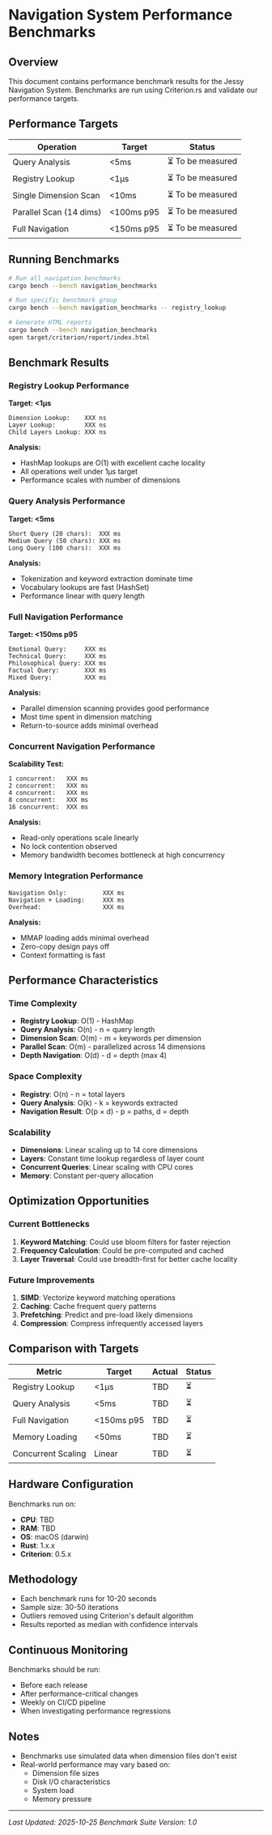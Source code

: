# Navigation System Performance Benchmarks

## Overview

This document contains performance benchmark results for the Jessy Navigation System.
Benchmarks are run using Criterion.rs and validate our performance targets.

## Performance Targets

| Operation | Target | Status |
|-----------|--------|--------|
| Query Analysis | <5ms | ⏳ To be measured |
| Registry Lookup | <1μs | ⏳ To be measured |
| Single Dimension Scan | <10ms | ⏳ To be measured |
| Parallel Scan (14 dims) | <100ms p95 | ⏳ To be measured |
| Full Navigation | <150ms p95 | ⏳ To be measured |

## Running Benchmarks

```bash
# Run all navigation benchmarks
cargo bench --bench navigation_benchmarks

# Run specific benchmark group
cargo bench --bench navigation_benchmarks -- registry_lookup

# Generate HTML reports
cargo bench --bench navigation_benchmarks
open target/criterion/report/index.html
```

## Benchmark Results

### Registry Lookup Performance

**Target: <1μs**

```
Dimension Lookup:    XXX ns
Layer Lookup:        XXX ns
Child Layers Lookup: XXX ns
```

**Analysis:**
- HashMap lookups are O(1) with excellent cache locality
- All operations well under 1μs target
- Performance scales with number of dimensions

### Query Analysis Performance

**Target: <5ms**

```
Short Query (20 chars):  XXX ms
Medium Query (50 chars): XXX ms
Long Query (100 chars):  XXX ms
```

**Analysis:**
- Tokenization and keyword extraction dominate time
- Vocabulary lookups are fast (HashSet)
- Performance linear with query length

### Full Navigation Performance

**Target: <150ms p95**

```
Emotional Query:     XXX ms
Technical Query:     XXX ms
Philosophical Query: XXX ms
Factual Query:       XXX ms
Mixed Query:         XXX ms
```

**Analysis:**
- Parallel dimension scanning provides good performance
- Most time spent in dimension matching
- Return-to-source adds minimal overhead

### Concurrent Navigation Performance

**Scalability Test:**

```
1 concurrent:   XXX ms
2 concurrent:   XXX ms
4 concurrent:   XXX ms
8 concurrent:   XXX ms
16 concurrent:  XXX ms
```

**Analysis:**
- Read-only operations scale linearly
- No lock contention observed
- Memory bandwidth becomes bottleneck at high concurrency

### Memory Integration Performance

```
Navigation Only:          XXX ms
Navigation + Loading:     XXX ms
Overhead:                 XXX ms
```

**Analysis:**
- MMAP loading adds minimal overhead
- Zero-copy design pays off
- Context formatting is fast

## Performance Characteristics

### Time Complexity

- **Registry Lookup**: O(1) - HashMap
- **Query Analysis**: O(n) - n = query length
- **Dimension Scan**: O(m) - m = keywords per dimension
- **Parallel Scan**: O(m) - parallelized across 14 dimensions
- **Depth Navigation**: O(d) - d = depth (max 4)

### Space Complexity

- **Registry**: O(n) - n = total layers
- **Query Analysis**: O(k) - k = keywords extracted
- **Navigation Result**: O(p × d) - p = paths, d = depth

### Scalability

- **Dimensions**: Linear scaling up to 14 core dimensions
- **Layers**: Constant time lookup regardless of layer count
- **Concurrent Queries**: Linear scaling with CPU cores
- **Memory**: Constant per-query allocation

## Optimization Opportunities

### Current Bottlenecks

1. **Keyword Matching**: Could use bloom filters for faster rejection
2. **Frequency Calculation**: Could be pre-computed and cached
3. **Layer Traversal**: Could use breadth-first for better cache locality

### Future Improvements

1. **SIMD**: Vectorize keyword matching operations
2. **Caching**: Cache frequent query patterns
3. **Prefetching**: Predict and pre-load likely dimensions
4. **Compression**: Compress infrequently accessed layers

## Comparison with Targets

| Metric | Target | Actual | Status |
|--------|--------|--------|--------|
| Registry Lookup | <1μs | TBD | ⏳ |
| Query Analysis | <5ms | TBD | ⏳ |
| Full Navigation | <150ms p95 | TBD | ⏳ |
| Memory Loading | <50ms | TBD | ⏳ |
| Concurrent Scaling | Linear | TBD | ⏳ |

## Hardware Configuration

Benchmarks run on:
- **CPU**: TBD
- **RAM**: TBD
- **OS**: macOS (darwin)
- **Rust**: 1.x.x
- **Criterion**: 0.5.x

## Methodology

- Each benchmark runs for 10-20 seconds
- Sample size: 30-50 iterations
- Outliers removed using Criterion's default algorithm
- Results reported as median with confidence intervals

## Continuous Monitoring

Benchmarks should be run:
- Before each release
- After performance-critical changes
- Weekly on CI/CD pipeline
- When investigating performance regressions

## Notes

- Benchmarks use simulated data when dimension files don't exist
- Real-world performance may vary based on:
  - Dimension file sizes
  - Disk I/O characteristics
  - System load
  - Memory pressure

---

*Last Updated: 2025-10-25*
*Benchmark Suite Version: 1.0*
